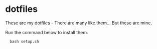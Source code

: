 dotfiles
========

These are my dotfiles - There are many like them... But these are mine.

Run the command below to install them.

```
  bash setup.sh
```
